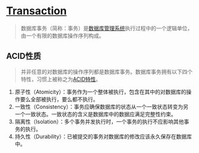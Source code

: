 # [Transaction](https://zh.wikipedia.org/wiki/%E6%95%B0%E6%8D%AE%E5%BA%93%E4%BA%8B%E5%8A%A1)
> 数据库事务（简称：事务）是[数据库管理系统](https://zh.wikipedia.org/wiki/%E6%95%B0%E6%8D%AE%E5%BA%93%E7%AE%A1%E7%90%86%E7%B3%BB%E7%BB%9F)执行过程中的一个逻辑单位，由一个有限的数据库操作序列构成。

## ACID性质
> 并非任意的对数据库的操作序列都是数据库事务。数据库事务拥有以下四个特性，习惯上被称之为[ACID特性](https://zh.wikipedia.org/wiki/ACID)。
1. 原子性（Atomicity）：事务作为一个整体被执行，包含在其中的对数据库的操作要么全部被执行，要么都不执行。
2. 一致性（Consistency）：事务应确保数据库的状态从一个一致状态转变为另一个一致状态。一致状态的含义是数据库中的数据应满足完整性约束。
3. 隔离性（Isolation）：多个事务并发执行时，一个事务的执行不应影响其他事务的执行。
4. 持久性（Durability）：已被提交的事务对数据库的修改应该永久保存在数据库中。